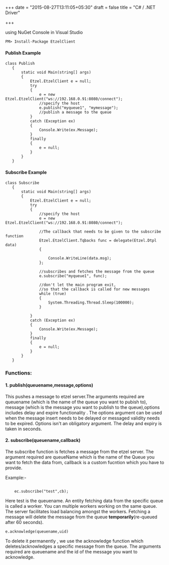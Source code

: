+++
date = "2015-08-27T13:11:05+05:30"
draft = false
title = "C# / .NET Driver"

+++

using NuGet Console in Visual Studio 

````
PM> Install-Package EtzelClient
````

#### Publish Example

````
class Publish
   {
       static void Main(string[] args)
       {
           Etzel.EtzelClient e = null;
           try
           {
               e = new Etzel.EtzelClient("ws://192.168.0.91:8080/connect");
               //specify the host
               e.publish("myqueue1", "mymessage");
               //publish a message to the queue
           }
           catch (Exception ex)
           {
               Console.Write(ex.Message);
           }
           finally
           {
               e = null;
           }
       }
   }
````

#### Subscribe Example

````
class Subscribe
   {
       static void Main(string[] args)
       {
           Etzel.EtzelClient e = null;
           try
           {
               //specify the host
               e = new Etzel.EtzelClient("ws://192.168.0.91:8080/connect");

               //The callback that needs to be given to the subscribe function
               Etzel.EtzelClient.Tqbacks func = delegate(Etzel.Dtpl data)
               {

                   Console.WriteLine(data.msg);
               };

               //subscribes and fetches the message from the queue
               e.subscribe("myqueue1", func);

               //don't let the main program exit,
               //so that the callback is called for new messages
               while (true)
               {
                   System.Threading.Thread.Sleep(100000);
               }

           }
           catch (Exception ex)
           {
               Console.Write(ex.Message);
           }
           finally
           {
               e = null;
           }
       }
   }

````


### Functions:

#### 1. publish(queuename,message,options)

This pushes a message to etzel server.The arguments required are queuename (which is the name of the queue you want to pubish to), message (which is the message you want to publish to the queue),options includes delay and expire functionality . The options argument  can be used when the message insert needs to be delayed or messaged validity needs to be expired. Options isn't an obligatory argument. The delay and expiry is taken in seconds.

#### 2. subscribe(queuename,callback)

The subscribe function is fetches a message from the etzel server. The argument required are queueName which is the name of the Queue you want to fetch the data from, callback is a custom fucntion which you have to provide. 


Example:-


````

    ec.subscribe("test",cb);

````

Here test is the queuename.
An entity fetching data from the specific queue is called a worker. You can multiple workers working on the same queue. The server facilitates load balancing amongst the workers. Fetching a message will delete the message from the queue **temporarily**(re-queued after 60 seconds). 

````
e.acknowledge(queuename,uid)
````

To delete it permanently , we use the acknowledge function which deletes/acknowledges a specific message from the queue. The arguments required are queuename and the id of the message you want to acknowledge.

